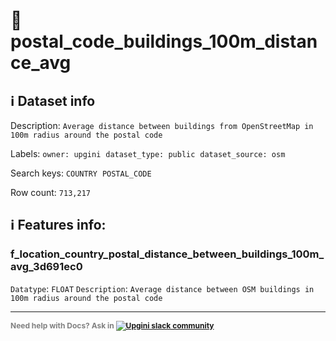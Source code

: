 # 📖 postal_code_buildings_100m_distance_avg 
## ℹ️ Dataset info 
Description: `Average distance between buildings from OpenStreetMap in 100m radius around the postal code` 

Labels: ` owner: upgini ` &nbsp;` dataset_type: public ` &nbsp;` dataset_source: osm ` &nbsp;

Search keys: 
` COUNTRY ` &nbsp;` POSTAL_CODE ` &nbsp;

Row count: `713,217` 

## ℹ️ Features info:

### f_location_country_postal_distance_between_buildings_100m_avg_3d691ec0
`Datatype`: `FLOAT`
`Description`: `Average distance between OSM buildings in 100m radius around the postal code`



---

<span style="color:grey;font-weight:700;font-size:12px">
    Need help with Docs? Ask in
    <a href="https://4mlg.short.gy/join-upgini-community">
        <img alt="Upgini slack community" src="https://img.shields.io/badge/slack-@upgini-orange.svg?logo=slack">
    </a>
</span>